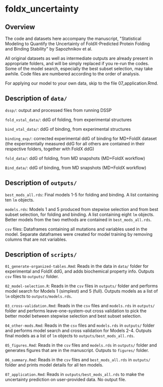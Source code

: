# foldx_uncertainty

## Overview

The code and datasets here accompany the manuscript, "Statistical Modeling to Quantify the Uncertainty of FoldX-Predicted Protein Folding and Binding Stability" by Sapozhnikov et al.

All original datasets as well as intermediate outputs are already present in appropriate folders, and will be simply replaced if you re-run the codes. Some of the model search, especially the best subset selection, may take awhile. Code files are numbered according to the order of analysis.

For applying our model to your own data, skip to the file 07_application.Rmd.


## Description of `data/`

`dssp/`: output and processed files from running DSSP

`fold_xstal_data/`: ddG of folding, from experimental structures

`bind_xtal_data/`: ddG of binding, from experimental structures

`binding_exp/`: corrected experimental ddG of binding for MD+FoldX dataset (the experimentally measured ddG for all others are contained in their respective folders, together with FoldX ddG)

`fold_data/`: ddG of folding, from MD snapshots (MD+FoldX workflow)

`Bind_data/`: ddG of binding, from MD snapshots (MD+FoldX workflow)

## Description of `outputs/`

`best_mods_all.rds`: Final models 1-5 for folding and binding. A list containing ten `lm` objects.

`models.rds`: Models 1 and 5 produced from stepwise selection and from best subset selection, for folding and binding. A list containing eight `lm` objects. Better models from the two methods are contained in `best_mods_all.rds`.

`csv` files: Dataframes containing all mutations and variables used in the model. Separate dataframes were created for model training by removing columns that are not variables.

## Description of `scripts/`

`01_generate-organized-tables.Rmd`: Reads in the data in `data/` folder for experimental and FoldX ddG, and adds biochemical property info. Outputs `csv` files to `outputs/` folder.

`02_model-selection.R`: Reads in the `csv` files in `outputs/` folder and performs model search for Models 1 (simplest) and 5 (full). Outputs models as a list of `lm` objects to `outputs/models.rds`.

`03_cross-validation.Rmd`: Reads in the `csv` files and `models.rds` in `outputs/` folder and performs leave-one-system-out cross validation to pick the better model between stepwise selection and best subset selection. 

`04_other-mods.Rmd`: Reads in the `csv` files and `models.rds` in `outputs/` folder and performs model search and cross validation for Models 2-4. Outputs final models as a list of `lm` objects to `outputs/best_mods_all.rds`.

`05_figures.Rmd`: Reads in the `csv` files and `models.rds` in `outputs/` folder and generates figures that are in the manuscript. Outputs to `figures/` folder.

`06_summary.Rmd`: Reads in the `csv` files and `best_mods_all.rds` in `outputs/` folder and prints model details for all ten models.

`07_application.Rmd`: Reads in `outputs/best_mods_all.rds` to make the uncertainty prediction on user-provided data. No output file.


